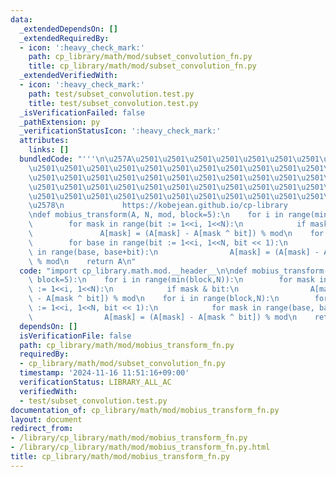 ```yaml
---
data:
  _extendedDependsOn: []
  _extendedRequiredBy:
  - icon: ':heavy_check_mark:'
    path: cp_library/math/mod/subset_convolution_fn.py
    title: cp_library/math/mod/subset_convolution_fn.py
  _extendedVerifiedWith:
  - icon: ':heavy_check_mark:'
    path: test/subset_convolution.test.py
    title: test/subset_convolution.test.py
  _isVerificationFailed: false
  _pathExtension: py
  _verificationStatusIcon: ':heavy_check_mark:'
  attributes:
    links: []
  bundledCode: "'''\n\u257A\u2501\u2501\u2501\u2501\u2501\u2501\u2501\u2501\u2501\u2501\
    \u2501\u2501\u2501\u2501\u2501\u2501\u2501\u2501\u2501\u2501\u2501\u2501\u2501\
    \u2501\u2501\u2501\u2501\u2501\u2501\u2501\u2501\u2501\u2501\u2501\u2501\u2501\
    \u2501\u2501\u2501\u2501\u2501\u2501\u2501\u2501\u2501\u2501\u2501\u2501\u2501\
    \u2501\u2501\u2501\u2501\u2501\u2501\u2501\u2501\u2501\u2501\u2501\u2501\u2501\
    \u2578\n             https://kobejean.github.io/cp-library               \n'''\n\
    \ndef mobius_transform(A, N, mod, block=5):\n    for i in range(min(block,N)):\n\
    \        for mask in range(bit := 1<<i, 1<<N):\n            if mask & bit:\n \
    \               A[mask] = (A[mask] - A[mask ^ bit]) % mod\n    for i in range(block,N):\n\
    \        for base in range(bit := 1<<i, 1<<N, bit << 1):\n            for mask\
    \ in range(base, base+bit):\n                A[mask] = (A[mask] - A[mask ^ bit])\
    \ % mod\n    return A\n"
  code: "import cp_library.math.mod.__header__\n\ndef mobius_transform(A, N, mod,\
    \ block=5):\n    for i in range(min(block,N)):\n        for mask in range(bit\
    \ := 1<<i, 1<<N):\n            if mask & bit:\n                A[mask] = (A[mask]\
    \ - A[mask ^ bit]) % mod\n    for i in range(block,N):\n        for base in range(bit\
    \ := 1<<i, 1<<N, bit << 1):\n            for mask in range(base, base+bit):\n\
    \                A[mask] = (A[mask] - A[mask ^ bit]) % mod\n    return A\n"
  dependsOn: []
  isVerificationFile: false
  path: cp_library/math/mod/mobius_transform_fn.py
  requiredBy:
  - cp_library/math/mod/subset_convolution_fn.py
  timestamp: '2024-11-16 11:51:16+09:00'
  verificationStatus: LIBRARY_ALL_AC
  verifiedWith:
  - test/subset_convolution.test.py
documentation_of: cp_library/math/mod/mobius_transform_fn.py
layout: document
redirect_from:
- /library/cp_library/math/mod/mobius_transform_fn.py
- /library/cp_library/math/mod/mobius_transform_fn.py.html
title: cp_library/math/mod/mobius_transform_fn.py
---
```


